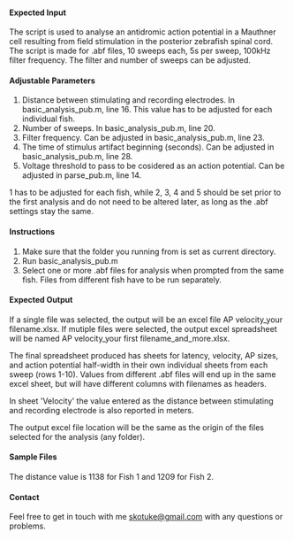 #### Expected Input
The script is used to analyse an antidromic action potential in a Mauthner cell resulting from field stimulation in the posterior zebrafish spinal cord. The script is made for .abf files, 10 sweeps each, 5s per sweep, 100kHz filter frequency. The filter and number of sweeps can be adjusted.

#### Adjustable Parameters
1. Distance between stimulating and recording electrodes. In  basic_analysis_pub.m, line 16. This value has to be adjusted for each individual fish.
2. Number of sweeps. In basic_analysis_pub.m, line 20.
3. Filter frequency. Can be adjusted  in basic_analysis_pub.m, line 23.
4. The time of stimulus artifact beginning (seconds). Can be adjusted in basic_analysis_pub.m, line 28.
5. Voltage threshold to pass to be cosidered as an action potential. Can be adjusted in parse_pub.m, line 14.

1 has to be adjusted for each fish, while 2, 3, 4 and 5 should be set prior to the first analysis and do not need to be altered later, as long as the .abf settings stay the same.

#### Instructions

1. Make sure that the folder you running from is set as current directory.
2. Run basic_analysis_pub.m
3. Select one or more .abf files for analysis when prompted from the same fish. Files from different fish have to be run separately.

#### Expected Output
If a single file was selected, the output will be an excel file AP velocity_your filename.xlsx. If mutiple files were selected, the output excel spreadsheet will be named AP velocity_your first filename_and_more.xlsx.

The final spreadsheet produced has sheets for latency, velocity, AP sizes, and action potential half-width in their own individual sheets from each sweep (rows 1-10). Values from different .abf files  will end up in the same excel sheet, but will have different columns with filenames as headers.

In sheet 'Velocity' the value entered as the distance between stimulating and recording electrode is also reported in meters.

The output excel file location will be the same as the origin of the files selected for the analysis (any folder).

#### Sample Files
The distance value is 1138 for Fish 1 and 1209 for Fish 2.

#### Contact
Feel free to get in touch with me skotuke@gmail.com with any questions or problems.
